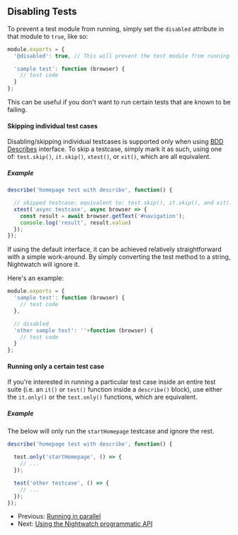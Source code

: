 ## Disabling Tests

To prevent a test module from running, simply set the `disabled` attribute in that module to `true`, like so:

```js
module.exports = {
  '@disabled': true, // This will prevent the test module from running.

  'sample test': function (browser) {
    // test code
  }
};

```

This can be useful if you don't want to run certain tests that are known to be failing.

#### Skipping individual test cases

Disabling/skipping individual testcases is supported only when using [BDD Describes](https://nightwatchjs.org/guide/using-nightwatch/using-bdd-describe.html) interface. To skip a testcase, simply mark it as such, using one of:
`test.skip()`, `it.skip()`, `xtest()`, or `xit()`, which are all equivalent.

##### Example

```js
describe('homepage test with describe', function() {

  // skipped testcase: equivalent to: test.skip(), it.skip(), and xit()
  xtest('async testcase', async browser => {
    const result = await browser.getText('#navigation');
    console.log('result', result.value)
  });
});

```

If using the default interface, it can be achieved relatively straightforward with a simple work-around. By simply converting the test method to a string, Nightwatch will ignore it.

Here's an example:

```js
module.exports = {
  'sample test': function (browser) {
    // test code
  },

  // disabled
  'other sample test': ''+function (browser) {
    // test code
  }
};
```

#### Running only a certain test case

If you're interested in running a particular test case inside an entire test suite (i.e. an `it()` or `test()` function inside a `describe()` block), use either the `it.only()`
or the `test.only()` functions, which are equivalent.

##### Example

The below will only run the `startHomepage` testcase and ignore the rest.

```js
describe('homepage test with describe', function() {

  test.only('startHomepage', () => {
    // ...
  });

  test('other testcase', () => {
    // ...
  });
});

```

- Previous: [Running in parallel](https://nightwatchjs.org/guide/running-tests/parallel-running.html)
- Next: [Using the Nightwatch programmatic API](https://nightwatchjs.org/guide/running-tests/programmatic-api.html)
